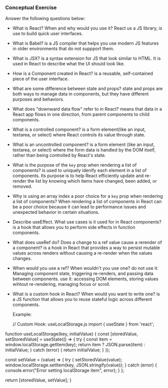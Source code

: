 ### Conceptual Exercise

Answer the following questions below:

- What is React? When and why would you use it?
    React us a JS library, is use to build quick user interfaces.

- What is Babel?
    is a JS compiler that helps you use modern JS features in older environments that do not suppport them.

- What is JSX?
    is a syntax extension for JS that look similar to HTML. It is used in React to describe what the UI should look like.

- How is a Component created in React?
    is a reusable, self-contained piece of the user interface.

- What are some difference between state and props?
    state and props are both ways to manage data in components, but
    they have different purposes and behaviors.

- What does "downward data flow" refer to in React?
    means that data in a React app flows in one direction, from
    parent components to child components.

- What is a controlled component?
    is a form element(like an input, textarea, or select) where
    React controls its value through state.

- What is an uncontrolled component?
    is a form element (like an input, textarea, or select) where the form data is handled by the DOM itself, rather than being controlled by React's state.

- What is the purpose of the `key` prop when rendering a list of components?
    is used to uniquely idenify each element in a list of components. Its purpose is to help React efficiently update and re-render the list by knowing which items have changed, been added, or removed.

- Why is using an array index a poor choice for a `key` prop when rendering a list of components?
    When rendering a list of components in React can be a poor choice because it can lead to performance issues and unexpected behavior
    in certain situations.

- Describe useEffect.  What use cases is it used for in React components?
    is a hook that allows you to perform side effects in function components.

- What does useRef do?  Does a change to a ref value cause a rerender of a component?
    is a hook in React that provides a way to persist mutable values across renders without causing a re-render when the values changes.

- When would you use a ref? When wouldn't you use one?
 do not use it: Managing component state, triggering re-renders, and passing 
data between components.
use it: accessing DOM elements, storing values wihtout re-rendering, managing focus or scroll.

- What is a custom hook in React? When would you want to write one?
    is a JS function that allows you to reuse stateful logic across different components.

    Example:

    // Custom Hook: useLocalStorage.js
import { useState } from 'react';

function useLocalStorage(key, initialValue) {
  const [storedValue, setStoredValue] = useState(() => {
    try {
      const item = window.localStorage.getItem(key);
      return item ? JSON.parse(item) : initialValue;
    } catch (error) {
      return initialValue;
    }
  });

  const setValue = (value) => {
    try {
      setStoredValue(value);
      window.localStorage.setItem(key, JSON.stringify(value));
    } catch (error) {
      console.error("Error setting localStorage item", error);
    }
  };

  return [storedValue, setValue];
}
